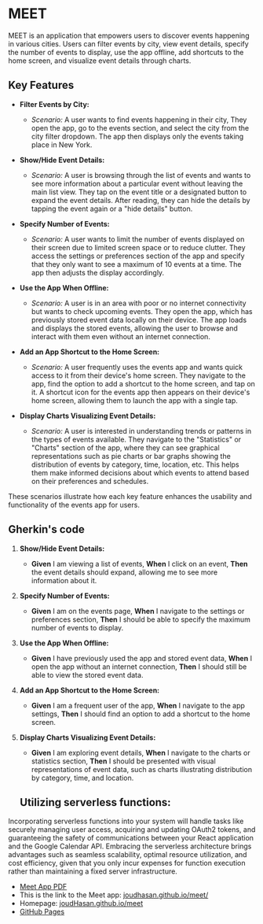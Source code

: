 
# MEET

MEET is an application that empowers users to discover events happening in various cities. Users can filter events by city, view event details, specify the number of events to display, use the app offline, add shortcuts to the home screen, and visualize event details through charts.

## Key Features

* **Filter Events by City:**
    - *Scenario:* A user wants to find events happening in their city, They open the app, go to the events section, and select the city from the city filter dropdown. The app then displays only the events taking place in New York.

* **Show/Hide Event Details:**
    - *Scenario:* A user is browsing through the list of events and wants to see more information about a particular event without leaving the main list view. They tap on the event title or a designated button to expand the event details. After reading, they can hide the details by tapping the event again or a "hide details" button.

* **Specify Number of Events:**
    - *Scenario:* A user wants to limit the number of events displayed on their screen due to limited screen space or to reduce clutter. They access the settings or preferences section of the app and specify that they only want to see a maximum of 10 events at a time. The app then adjusts the display accordingly.

* **Use the App When Offline:**
    - *Scenario:* A user is in an area with poor or no internet connectivity but wants to check upcoming events. They open the app, which has previously stored event data locally on their device. The app loads and displays the stored events, allowing the user to browse and interact with them even without an internet connection.

* **Add an App Shortcut to the Home Screen:**
    - *Scenario:* A user frequently uses the events app and wants quick access to it from their device's home screen. They navigate to the app, find the option to add a shortcut to the home screen, and tap on it. A shortcut icon for the events app then appears on their device's home screen, allowing them to launch the app with a single tap.

* **Display Charts Visualizing Event Details:**
    - *Scenario:* A user is interested in understanding trends or patterns in the types of events available. They navigate to the "Statistics" or "Charts" section of the app, where they can see graphical representations such as pie charts or bar graphs showing the distribution of events by category, time, location, etc. This helps them make informed decisions about which events to attend based on their preferences and schedules.

These scenarios illustrate how each key feature enhances the usability and functionality of the events app for users.


## Gherkin's code

1. **Show/Hide Event Details:**
   - **Given** I am viewing a list of events,
     **When** I click on an event,
     **Then** the event details should expand, allowing me to see more information about it.

2. **Specify Number of Events:**
   - **Given** I am on the events page,
     **When** I navigate to the settings or preferences section,
     **Then** I should be able to specify the maximum number of events to display.

3. **Use the App When Offline:**
   - **Given** I have previously used the app and stored event data,
     **When** I open the app without an internet connection,
     **Then** I should still be able to view the stored event data.

4. **Add an App Shortcut to the Home Screen:**
   - **Given** I am a frequent user of the app,
     **When** I navigate to the app settings,
     **Then** I should find an option to add a shortcut to the home screen.

5. **Display Charts Visualizing Event Details:**
   - **Given** I am exploring event details,
     **When** I navigate to the charts or statistics section,
     **Then** I should be presented with visual representations of event data, such as charts illustrating distribution by category, time, and location.



   ##  Utilizing serverless functions:

Incorporating serverless functions into your system will handle tasks like securely managing user access, acquiring and updating OAuth2 tokens, and guaranteeing the safety of communications between your React application and the Google Calendar API. Embracing the serverless architecture brings advantages such as seamless scalability, optimal resource utilization, and cost efficiency, given that you only incur expenses for function execution rather than maintaining a fixed server infrastructure.

- [Meet App PDF](https://github.com/JoudHasan/meet/files/14934976/Meet.App.pdf)
- This is the link to the Meet app: [joudhasan.github.io/meet/](https://joudhasan.github.io/meet/)
- Homepage: [joudHasan.github.io/meet](https://joudhasan.github.io/meet)
- [GitHub Pages](https://joudhasan.github.io/)


